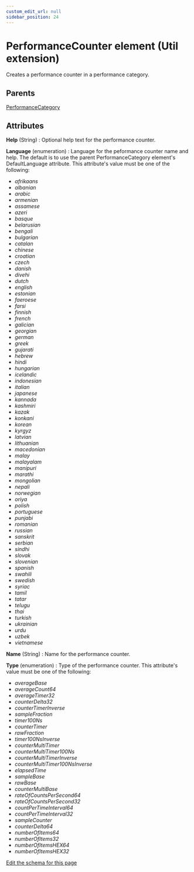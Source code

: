 ```yaml
---
custom_edit_url: null
sidebar_position: 24
---
```

# PerformanceCounter element (Util extension)
Creates a performance counter in a performance category.

## Parents
[PerformanceCategory](performancecategory.md)

## Attributes
**Help** (String)
  : Optional help text for the performance counter.

**Language** (enumeration)
  : Language for the peformance counter name and help.  The default is to use the parent PerformanceCategory element's DefaultLanguage attribute. This attribute's value must be one of the following:
- *afrikaans*
- *albanian*
- *arabic*
- *armenian*
- *assamese*
- *azeri*
- *basque*
- *belarusian*
- *bengali*
- *bulgarian*
- *catalan*
- *chinese*
- *croatian*
- *czech*
- *danish*
- *divehi*
- *dutch*
- *english*
- *estonian*
- *faeroese*
- *farsi*
- *finnish*
- *french*
- *galician*
- *georgian*
- *german*
- *greek*
- *gujarati*
- *hebrew*
- *hindi*
- *hungarian*
- *icelandic*
- *indonesian*
- *italian*
- *japanese*
- *kannada*
- *kashmiri*
- *kazak*
- *konkani*
- *korean*
- *kyrgyz*
- *latvian*
- *lithuanian*
- *macedonian*
- *malay*
- *malayalam*
- *manipuri*
- *marathi*
- *mongolian*
- *nepali*
- *norwegian*
- *oriya*
- *polish*
- *portuguese*
- *punjabi*
- *romanian*
- *russian*
- *sanskrit*
- *serbian*
- *sindhi*
- *slovak*
- *slovenian*
- *spanish*
- *swahili*
- *swedish*
- *syriac*
- *tamil*
- *tatar*
- *telugu*
- *thai*
- *turkish*
- *ukrainian*
- *urdu*
- *uzbek*
- *vietnamese*

**Name** (String)
  : Name for the performance counter.

**Type** (enumeration)
  : Type of the performance counter. This attribute's value must be one of the following:
- *averageBase*
- *averageCount64*
- *averageTimer32*
- *counterDelta32*
- *counterTimerInverse*
- *sampleFraction*
- *timer100Ns*
- *counterTimer*
- *rawFraction*
- *timer100NsInverse*
- *counterMultiTimer*
- *counterMultiTimer100Ns*
- *counterMultiTimerInverse*
- *counterMultiTimer100NsInverse*
- *elapsedTime*
- *sampleBase*
- *rawBase*
- *counterMultiBase*
- *rateOfCountsPerSecond64*
- *rateOfCountsPerSecond32*
- *countPerTimeInterval64*
- *countPerTimeInterval32*
- *sampleCounter*
- *counterDelta64*
- *numberOfItems64*
- *numberOfItems32*
- *numberOfItemsHEX64*
- *numberOfItemsHEX32*


[Edit the schema for this page](https://github.com/wixtoolset/web/blob/master/src/xsd4/util.xsd)